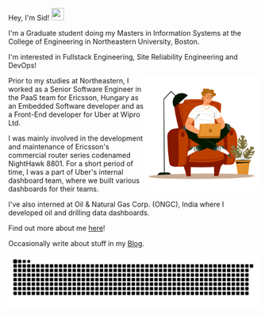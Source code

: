 Hey, I'm Sid! <img src="https://raw.githubusercontent.com/MartinHeinz/MartinHeinz/master/wave.gif" height="25px" width="25px">

I'm a Graduate student doing my Masters in Information Systems at the College of Engineering in Northeastern University, Boston.

I'm interested in Fullstack Engineering, Site Reliability Engineering and DevOps!

<img align='right' src="./72178-man-working-under-lamp-light.gif" width="230">

Prior to my studies at Northeastern, I worked as a Senior Software Engineer in the PaaS team for Ericsson, Hungary as an Embedded Software developer and as a Front-End developer for Uber at Wipro Ltd.

I was mainly involved in the development and maintenance of Ericsson's commercial router series codenamed NightHawk 8801. For a short period of time, I was a part of Uber's internal dashboard team,
where we built various dashboards for their teams.

I've also interned at Oil & Natural Gas Corp. (ONGC), India where I developed oil and drilling data dashboards.

Find out more about me [here]!

Occasionally write about stuff in my [Blog].

<!-- Links -->
[blog]: https://sydrawat.netlify.app/blog/
[here]: https://sydrawat.netlify.app/

![](https://raw.githubusercontent.com/sydrawat01/sydrawat01/output/github-contribution-grid-snake.svg)
